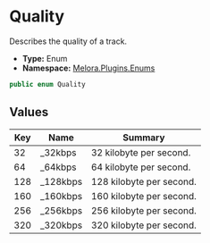 ﻿# Quality
Describes the quality of a track\.
- **Type:** Enum
- **Namespace:** [Melora.Plugins.Enums](/Melora/plugin-api-reference/Melora.Plugins/Enums/)
```cs
public enum Quality
```


## Values
| Key | Name | Summary |
| --- | ---- | ------- |
| 32 | _32kbps | 32 kilobyte per second. |
| 64 | _64kbps | 64 kilobyte per second. |
| 128 | _128kbps | 128 kilobyte per second. |
| 160 | _160kbps | 160 kilobyte per second. |
| 256 | _256kbps | 256 kilobyte per second. |
| 320 | _320kbps | 320 kilobyte per second. |

